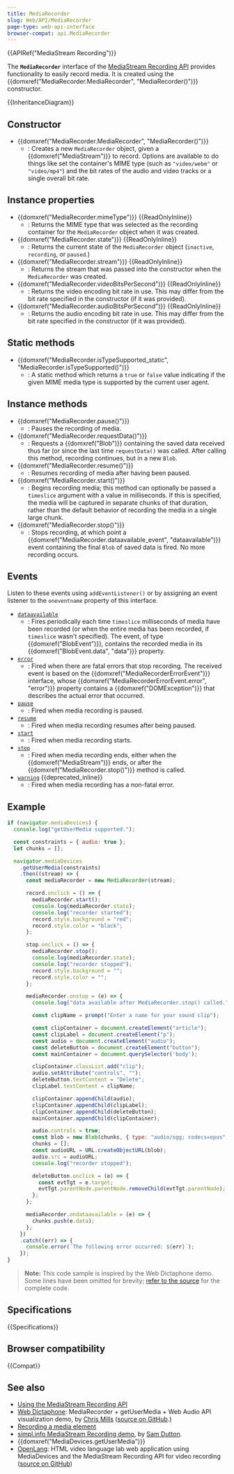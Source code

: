 ```yaml
---
title: MediaRecorder
slug: Web/API/MediaRecorder
page-type: web-api-interface
browser-compat: api.MediaRecorder
---
```


{{APIRef("MediaStream Recording")}}

The **`MediaRecorder`** interface of the [MediaStream Recording API](/en-US/docs/Web/API/MediaStream_Recording_API) provides functionality to easily record media. It is created using the {{domxref("MediaRecorder.MediaRecorder", "MediaRecorder()")}} constructor.

{{InheritanceDiagram}}

## Constructor

- {{domxref("MediaRecorder.MediaRecorder", "MediaRecorder()")}}
  - : Creates a new `MediaRecorder` object, given a {{domxref("MediaStream")}} to record. Options are available to do things like set the container's MIME type (such as `"video/webm"` or `"video/mp4"`) and the bit rates of the audio and video tracks or a single overall bit rate.

## Instance properties

- {{domxref("MediaRecorder.mimeType")}} {{ReadOnlyInline}}
  - : Returns the MIME type that was selected as the recording container for the `MediaRecorder` object when it was created.
- {{domxref("MediaRecorder.state")}} {{ReadOnlyInline}}
  - : Returns the current state of the `MediaRecorder` object (`inactive`, `recording`, or `paused`.)
- {{domxref("MediaRecorder.stream")}} {{ReadOnlyInline}}
  - : Returns the stream that was passed into the constructor when the `MediaRecorder` was created.
- {{domxref("MediaRecorder.videoBitsPerSecond")}} {{ReadOnlyInline}}
  - : Returns the video encoding bit rate in use. This may differ from the bit rate specified in the constructor (if it was provided).
- {{domxref("MediaRecorder.audioBitsPerSecond")}} {{ReadOnlyInline}}
  - : Returns the audio encoding bit rate in use. This may differ from the bit rate specified in the constructor (if it was provided).

## Static methods

- {{domxref("MediaRecorder.isTypeSupported_static", "MediaRecorder.isTypeSupported()")}}
  - : A static method which returns a `true` or `false` value indicating if the given MIME media type is supported by the current user agent.

## Instance methods

- {{domxref("MediaRecorder.pause()")}}
  - : Pauses the recording of media.
- {{domxref("MediaRecorder.requestData()")}}
  - : Requests a {{domxref("Blob")}} containing the saved data received thus far (or since the last time `requestData()` was called. After calling this method, recording continues, but in a new `Blob`.
- {{domxref("MediaRecorder.resume()")}}
  - : Resumes recording of media after having been paused.
- {{domxref("MediaRecorder.start()")}}
  - : Begins recording media; this method can optionally be passed a `timeslice` argument with a value in milliseconds. If this is specified, the media will be captured in separate chunks of that duration, rather than the default behavior of recording the media in a single large chunk.
- {{domxref("MediaRecorder.stop()")}}
  - : Stops recording, at which point a {{domxref("MediaRecorder.dataavailable_event", "dataavailable")}} event containing the final `Blob` of saved data is fired. No more recording occurs.

## Events

Listen to these events using `addEventListener()` or by assigning an event listener to the `oneventname` property of this interface.

- [`dataavailable`](/en-US/docs/Web/API/MediaRecorder/dataavailable_event)
  - : Fires periodically each time `timeslice` milliseconds of media have been recorded (or when the entire media has been recorded, if `timeslice` wasn't specified). The event, of type {{domxref("BlobEvent")}}, contains the recorded media in its {{domxref("BlobEvent.data", "data")}} property.
- [`error`](/en-US/docs/Web/API/MediaRecorder/error_event)
  - : Fired when there are fatal errors that stop recording. The received event is based on the {{domxref("MediaRecorderErrorEvent")}} interface, whose {{domxref("MediaRecorderErrorEvent.error", "error")}} property contains a {{domxref("DOMException")}} that describes the actual error that occurred.
- [`pause`](/en-US/docs/Web/API/MediaRecorder/pause_event)
  - : Fired when media recording is paused.
- [`resume`](/en-US/docs/Web/API/MediaRecorder/resume_event)
  - : Fired when media recording resumes after being paused.
- [`start`](/en-US/docs/Web/API/MediaRecorder/start_event)
  - : Fired when media recording starts.
- [`stop`](/en-US/docs/Web/API/MediaRecorder/stop_event)
  - : Fired when media recording ends, either when the {{domxref("MediaStream")}} ends, or after the {{domxref("MediaRecorder.stop()")}} method is called.
- [`warning`](/en-US/docs/Web/API/MediaRecorder/warning_event) {{deprecated_inline}}
  - : Fired when media recording has a non-fatal error.

## Example

```js
if (navigator.mediaDevices) {
  console.log("getUserMedia supported.");

  const constraints = { audio: true };
  let chunks = [];

  navigator.mediaDevices
    .getUserMedia(constraints)
    .then((stream) => {
      const mediaRecorder = new MediaRecorder(stream);

      record.onclick = () => {
        mediaRecorder.start();
        console.log(mediaRecorder.state);
        console.log("recorder started");
        record.style.background = "red";
        record.style.color = "black";
      };

      stop.onclick = () => {
        mediaRecorder.stop();
        console.log(mediaRecorder.state);
        console.log("recorder stopped");
        record.style.background = "";
        record.style.color = "";
      };

      mediaRecorder.onstop = (e) => {
        console.log("data available after MediaRecorder.stop() called.");

        const clipName = prompt("Enter a name for your sound clip");

        const clipContainer = document.createElement("article");
        const clipLabel = document.createElement("p");
        const audio = document.createElement("audio");
        const deleteButton = document.createElement("button");
        const mainContainer = document.querySelector('body');

        clipContainer.classList.add("clip");
        audio.setAttribute("controls", "");
        deleteButton.textContent = "Delete";
        clipLabel.textContent = clipName;

        clipContainer.appendChild(audio);
        clipContainer.appendChild(clipLabel);
        clipContainer.appendChild(deleteButton);
        mainContainer.appendChild(clipContainer);

        audio.controls = true;
        const blob = new Blob(chunks, { type: "audio/ogg; codecs=opus" });
        chunks = [];
        const audioURL = URL.createObjectURL(blob);
        audio.src = audioURL;
        console.log("recorder stopped");

        deleteButton.onclick = (e) => {
          const evtTgt = e.target;
          evtTgt.parentNode.parentNode.removeChild(evtTgt.parentNode);
        };
      };

      mediaRecorder.ondataavailable = (e) => {
        chunks.push(e.data);
      };
    })
    .catch((err) => {
      console.error(`The following error occurred: ${err}`);
    });
}
```

> **Note:** This code sample is inspired by the Web Dictaphone demo. Some lines have been omitted for brevity; [refer to the source](https://github.com/mdn/dom-examples/tree/main/media/web-dictaphone) for the complete code.

## Specifications

{{Specifications}}

## Browser compatibility

{{Compat}}

## See also

- [Using the MediaStream Recording API](/en-US/docs/Web/API/MediaStream_Recording_API/Using_the_MediaStream_Recording_API)
- [Web Dictaphone](https://mdn.github.io/dom-examples/media/web-dictaphone/): MediaRecorder + getUserMedia + Web Audio API visualization demo, by [Chris Mills](https://twitter.com/chrisdavidmills) ([source on GitHub](https://github.com/mdn/dom-examples/tree/main/media/web-dictaphone).)
- [Recording a media element](/en-US/docs/Web/API/MediaStream_Recording_API/Recording_a_media_element)
- [simpl.info MediaStream Recording demo](https://simpl.info/mediarecorder/), by [Sam Dutton](https://twitter.com/sw12).
- {{domxref("MediaDevices.getUserMedia")}}
- [OpenLang](https://github.com/chrisjohndigital/OpenLang): HTML video language lab web application using MediaDevices and the MediaStream Recording API for video recording ([source on GitHub](https://github.com/chrisjohndigital/OpenLang))
